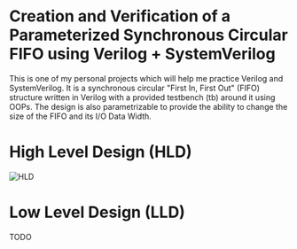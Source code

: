 # Creation and Verification of a Parameterized Synchronous Circular FIFO using Verilog + SystemVerilog
This is one of my personal projects which will help me practice Verilog and SystemVerilog. It is a synchronous circular "First In, First Out" (FIFO) structure written in Verilog with a provided testbench (tb) around it using OOPs. The design is also parametrizable to provide the ability to change the size of the FIFO and its I/O Data Width.

# High Level Design (HLD)
![HLD](#)

# Low Level Design (LLD)
TODO
